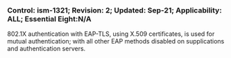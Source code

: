 ### Control: ism-1321; Revision: 2; Updated: Sep-21; Applicability: ALL; Essential Eight:N/A
<p>802.1X authentication with EAP-TLS, using X.509 certificates, is used for mutual authentication; with all other EAP methods disabled on supplications and authentication servers.</p>